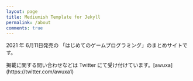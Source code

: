```yaml
---
layout: page
title: Mediumish Template for Jekyll
permalink: /about
comments: true
---
```


<div class="row justify-content-between">
<div class="col-md-8 pr-5">

<p>2021 年 6月11日発売の 「はじめてのゲームプログラミング」のまとめサイトです。
</p>

<p>掲載に関する問い合わせなどは Twitter にて受け付けています。[awuxa](https://twitter.com/awuxa1)
</p>

</div>
</div>
</div>
